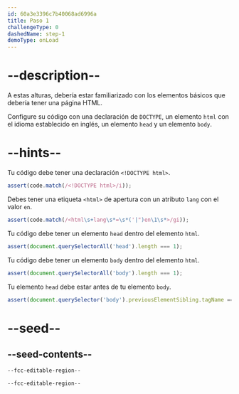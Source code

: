 ```yaml
---
id: 60a3e3396c7b40068ad6996a
title: Paso 1
challengeType: 0
dashedName: step-1
demoType: onLoad
---
```


# --description--

A estas alturas, debería estar familiarizado con los elementos básicos que debería tener una página HTML.

Configure su código con una declaración de `DOCTYPE`, un elemento `html` con el idioma establecido en inglés, un elemento `head` y un elemento `body`.

# --hints--

Tu código debe tener una declaración `<!DOCTYPE html>`.

```js
assert(code.match(/<!DOCTYPE html>/i));
```

Debes tener una etiqueta `<html>` de apertura con un atributo `lang` con el valor `en`.

```js
assert(code.match(/<html\s+lang\s*=\s*('|")en\1\s*>/gi));
```

Tu código debe tener un elemento `head` dentro del elemento `html`.

```js
assert(document.querySelectorAll('head').length === 1);
```

Tu código debe tener un elemento `body` dentro del elemento `html`.

```js
assert(document.querySelectorAll('body').length === 1);
```

Tu elemento `head` debe estar antes de tu elemento `body`.

```js
assert(document.querySelector('body').previousElementSibling.tagName === 'HEAD');
```

# --seed--

## --seed-contents--

```html
--fcc-editable-region--

--fcc-editable-region--

```
